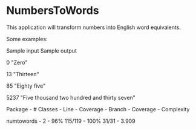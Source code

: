 # NumbersToWords
This application will transform numbers into English word equivalents.


Some examples:


Sample input  Sample output

0   "Zero"

13   "Thirteen"

85   "Eighty five"

5237  "Five thousand two hundred and thirty seven"

Package - # Classes - Line - Coverage - Branch - Coverage - Complexity 

numtowords - 2 - 96%  115/119 - 100% 31/31 - 3.909 
